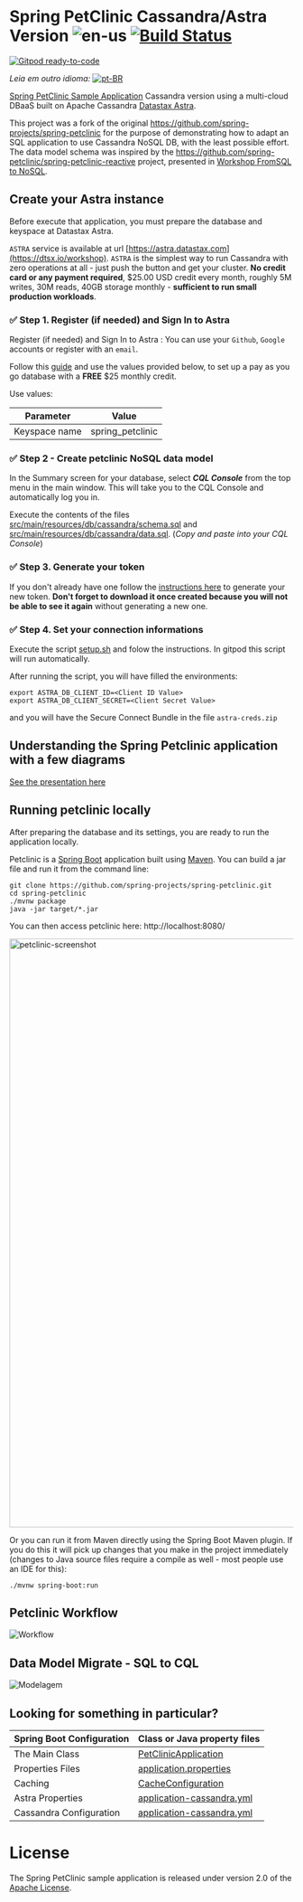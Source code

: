 # Spring PetClinic Cassandra/Astra Version ![en-us](https://img.shields.io/badge/lang-en--US-blue.svg) [![Build Status](https://travis-ci.com/formatool/spring-petclinic.svg?branch=main)](https://travis-ci.com/formatool/spring-petclinic)

[![Gitpod ready-to-code](https://img.shields.io/badge/Gitpod-ready--to--code-blue?logo=gitpod)](https://gitpod.io/#https://github.com/formatool/spring-petclinic) 

_Leia em outro idioma:_ [![pt-BR](doc/br.png)](readme.pt-br.md)

[Spring PetClinic Sample Application](https://spring-petclinic.github.io/) Cassandra version using a multi-cloud DBaaS built on Apache Cassandra [Datastax Astra](https://astra.datastax.com/). 

This project was a fork of the original https://github.com/spring-projects/spring-petclinic for the purpose of demonstrating how to adapt an SQL application to use Cassandra NoSQL DB, with the least possible effort. The data model schema was inspired by the https://github.com/spring-petclinic/spring-petclinic-reactive project, presented in [Workshop FromSQL to NoSQL]( https://www.youtube.com/watch?v=elRWY8-tMbU).

## Create your Astra instance

Before execute that application, you must prepare the database and keyspace at Datastax Astra.

`ASTRA` service is available at url [https://astra.datastax.com](https://dtsx.io/workshop). `ASTRA` is the simplest way to run Cassandra with zero operations at all - just push the button and get your cluster. **No credit card or any payment required**, $25.00 USD credit every month, roughly 5M writes, 30M reads, 40GB storage monthly - **sufficient to run small production workloads**.

### ✅ Step 1. Register (if needed) and Sign In to Astra

Register (if needed) and Sign In to Astra : You can use your `Github`, `Google` accounts or register with an `email`.

Follow this [guide](https://docs.datastax.com/en/astra/docs/creating-your-astra-database.html) and use the values provided below, to set up a pay as you go database with a **FREE** $25 monthly credit.

Use values:

| Parameter | Value 
|---|---|
| Keyspace name | spring_petclinic |

### ✅ Step 2 - Create petclinic NoSQL data model

In the Summary screen for your database, select **_CQL Console_** from the top menu in the main window. This will take you to the CQL Console and automatically log you in.

Execute the contents of the files [src/main/resources/db/cassandra/schema.sql](src/main/resources/db/cassandra/schema.sql) and [src/main/resources/db/cassandra/data.sql](src/main/resources/db/cassandra/data.sql). (*Copy and paste into your CQL Console*)


### ✅ Step 3. Generate your token

If you don't already have one follow the [instructions here](https://docs.datastax.com/en/astra/docs/manage-application-tokens.html#_create_application_token) to generate your new token. **Don't forget to download it once created because you will not be able to see it again** without generating a new one.

### ✅ Step 4. Set your connection informations

Execute the script [setup.sh](/setup.sh) and folow the instructions. In gitpod this script will run automatically.

After running the script, you will have filled the environments:

```
export ASTRA_DB_CLIENT_ID=<Client ID Value>
export ASTRA_DB_CLIENT_SECRET=<Client Secret Value>
```

and you will have the Secure Connect Bundle in the file `astra-creds.zip`

## Understanding the Spring Petclinic application with a few diagrams
<a href="https://speakerdeck.com/michaelisvy/spring-petclinic-sample-application">See the presentation here</a>

## Running petclinic locally

After preparing the database and its settings, you are ready to run the application locally.

Petclinic is a [Spring Boot](https://spring.io/guides/gs/spring-boot) application built using [Maven](https://spring.io/guides/gs/maven/). You can build a jar file and run it from the command line:

```
git clone https://github.com/spring-projects/spring-petclinic.git
cd spring-petclinic
./mvnw package
java -jar target/*.jar
```

You can then access petclinic here: http://localhost:8080/

<img width="1042" alt="petclinic-screenshot" src="https://cloud.githubusercontent.com/assets/838318/19727082/2aee6d6c-9b8e-11e6-81fe-e889a5ddfded.png">

Or you can run it from Maven directly using the Spring Boot Maven plugin. If you do this it will pick up changes that you make in the project immediately (changes to Java source files require a compile as well - most people use an IDE for this):

```
./mvnw spring-boot:run
```

## Petclinic Workflow

![Workflow](doc/astra-petclinic-diagrams-Workflow.png)

## Data Model Migrate - SQL to CQL

![Modelagem](doc/astra-petclinic-diagrams-SQL2CQL.png)

## Looking for something in particular?

|Spring Boot Configuration | Class or Java property files  |
|--------------------------|---|
|The Main Class | [PetClinicApplication](/src/main/java/org/springframework/samples/petclinic/PetClinicApplication.java) |
|Properties Files | [application.properties](/src/main/resources) |
|Caching | [CacheConfiguration](/src/main/java/org/springframework/samples/petclinic/system/CacheConfiguration.java) |
|Astra Properties | [application-cassandra.yml](/src/main/resources/application-cassandra.yml) |
|Cassandra Configuration | [application-cassandra.yml](/src/main/java/org/springframework/samples/petclinic/system/CassandraConfig.java) |

# License

The Spring PetClinic sample application is released under version 2.0 of the [Apache License](https://www.apache.org/licenses/LICENSE-2.0).

[spring-petclinic]: https://github.com/spring-projects/spring-petclinic
[spring-framework-petclinic]: https://github.com/spring-petclinic/spring-framework-petclinic
[spring-petclinic-angularjs]: https://github.com/spring-petclinic/spring-petclinic-angularjs 
[javaconfig branch]: https://github.com/spring-petclinic/spring-framework-petclinic/tree/javaconfig
[spring-petclinic-angular]: https://github.com/spring-petclinic/spring-petclinic-angular
[spring-petclinic-microservices]: https://github.com/spring-petclinic/spring-petclinic-microservices
[spring-petclinic-reactjs]: https://github.com/spring-petclinic/spring-petclinic-reactjs
[spring-petclinic-graphql]: https://github.com/spring-petclinic/spring-petclinic-graphql
[spring-petclinic-kotlin]: https://github.com/spring-petclinic/spring-petclinic-kotlin
[spring-petclinic-rest]: https://github.com/spring-petclinic/spring-petclinic-rest
